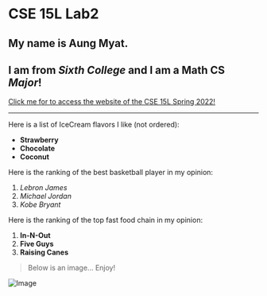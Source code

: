# CSE 15L Lab2
## My name is **Aung Myat**.
## I am from *Sixth College* and I am a **Math CS** *Major*!

[Click me for to access the website of the CSE 15L Spring 2022!](https://sites.google.com/eng.ucsd.edu/cse-15l-spring-2022/home?authuser=0)

***********************************************************

Here is a list of IceCream flavors I like (not ordered):
* **Strawberry**
* **Chocolate**
* **Coconut**

Here is the ranking of the best basketball player in my opinion:
1. *Lebron James*
2. *Michael Jordan*
3. *Kobe Bryant*

Here is the ranking of the top fast food chain in my opinion:
1) **In-N-Out**
2) **Five Guys**
3) **Raising Canes**

> Below is an image... Enjoy!

![Image](https://m.media-amazon.com/images/I/61zLPovRaIL._AC_SX522_.jpg)

